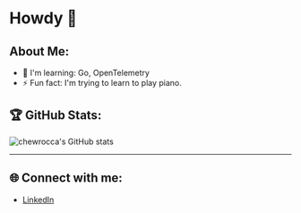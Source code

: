 # Howdy 👋

## About Me:
- 🌱 I'm learning: Go, OpenTelemetry
- ⚡ Fun fact: I'm trying to learn to play piano.

## 🏆 GitHub Stats:
![chewrocca's GitHub stats](https://github-readme-stats.vercel.app/api?username=chewrocca&show_icons=true&theme=dracula)

---

## 🌐 Connect with me:
- [LinkedIn](https://linkedin.com/in/finematthew)
